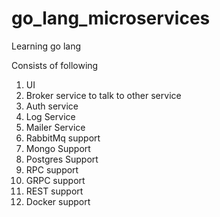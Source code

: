 # go_lang_microservices
Learning go lang

Consists of following
1. UI
2. Broker service to talk to other service
3. Auth service
4. Log Service
5. Mailer Service
6. RabbitMq support
7. Mongo Support
8. Postgres Support
9. RPC support
10. GRPC support
11. REST support
12. Docker support
